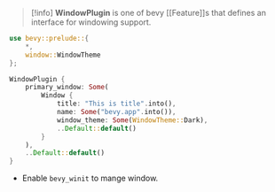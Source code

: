 > [!info] **WindowPlugin** is one of bevy [[Feature]]s that defines an interface for windowing support.

```rust
use bevy::prelude::{
	*,
	window::WindowTheme
};

WindowPlugin {
	primary_window: Some(
		Window {
			title: "This is title".into(),
			name: Some("bevy.app".into()),
			window_theme: Some(WindowTheme::Dark),
			..Default::default()
		}
	),
	..Default::default()
}
```

- Enable `bevy_winit` to mange window.